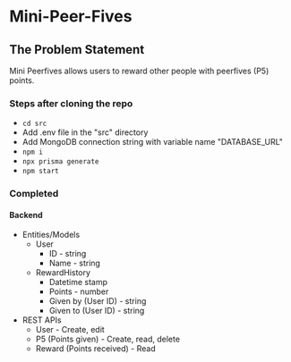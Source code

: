 # Mini-Peer-Fives

## The Problem Statement

Mini Peerfives allows users to reward other people with peerfives (P5) points.


### Steps after cloning the repo

- `cd src`
- Add .env file in the "src" directory
- Add MongoDB connection string with variable name "DATABASE_URL"
- `npm i`
- `npx prisma generate` 
- `npm start`

### Completed

#### Backend

- Entities/Models
    - User
        - ID - string
        - Name - string
    - RewardHistory
        - Datetime stamp
        - Points - number
        -  Given by (User ID) - string
        - Given to (User ID) - string
- REST APIs
    - User - Create, edit
    - P5 (Points given) - Create, read, delete
    - Reward (Points received) - Read


